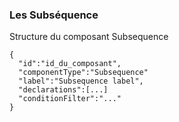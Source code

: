 ### Les Subséquence


Structure du composant Subsequence

```json=
{
  "id":"id_du_composant",
  "componentType":"Subsequence"
  "label":"Subsequence label",
  "declarations":[...]
  "conditionFilter":"..."
}
```